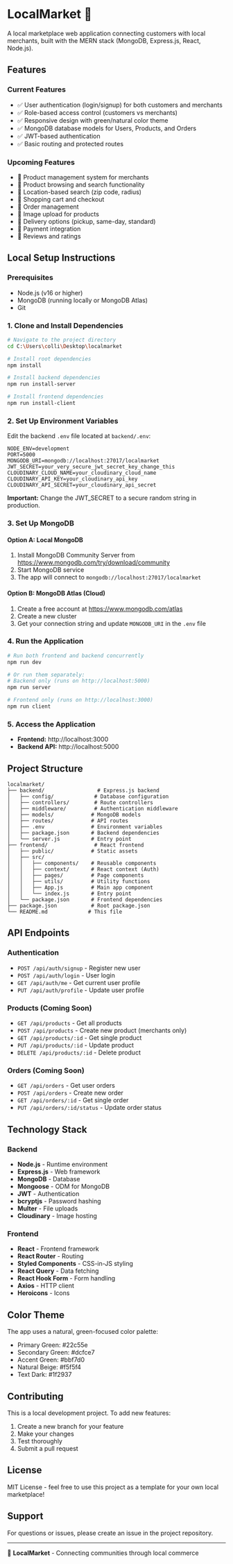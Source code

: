 # LocalMarket 🌱

A local marketplace web application connecting customers with local merchants, built with the MERN stack (MongoDB, Express.js, React, Node.js).

## Features

### Current Features
- ✅ User authentication (login/signup) for both customers and merchants
- ✅ Role-based access control (customers vs merchants)
- ✅ Responsive design with green/natural color theme
- ✅ MongoDB database models for Users, Products, and Orders
- ✅ JWT-based authentication
- ✅ Basic routing and protected routes

### Upcoming Features
- 🔄 Product management system for merchants
- 🔄 Product browsing and search functionality
- 🔄 Location-based search (zip code, radius)
- 🔄 Shopping cart and checkout
- 🔄 Order management
- 🔄 Image upload for products
- 🔄 Delivery options (pickup, same-day, standard)
- 🔄 Payment integration
- 🔄 Reviews and ratings

## Local Setup Instructions

### Prerequisites
- Node.js (v16 or higher)
- MongoDB (running locally or MongoDB Atlas)
- Git

### 1. Clone and Install Dependencies

```bash
# Navigate to the project directory
cd C:\Users\colli\Desktop\localmarket

# Install root dependencies
npm install

# Install backend dependencies
npm run install-server

# Install frontend dependencies
npm run install-client
```

### 2. Set Up Environment Variables

Edit the backend `.env` file located at `backend/.env`:

```env
NODE_ENV=development
PORT=5000
MONGODB_URI=mongodb://localhost:27017/localmarket
JWT_SECRET=your_very_secure_jwt_secret_key_change_this
CLOUDINARY_CLOUD_NAME=your_cloudinary_cloud_name
CLOUDINARY_API_KEY=your_cloudinary_api_key
CLOUDINARY_API_SECRET=your_cloudinary_api_secret
```

**Important:** Change the JWT_SECRET to a secure random string in production.

### 3. Set Up MongoDB

#### Option A: Local MongoDB
1. Install MongoDB Community Server from https://www.mongodb.com/try/download/community
2. Start MongoDB service
3. The app will connect to `mongodb://localhost:27017/localmarket`

#### Option B: MongoDB Atlas (Cloud)
1. Create a free account at https://www.mongodb.com/atlas
2. Create a new cluster
3. Get your connection string and update `MONGODB_URI` in the `.env` file

### 4. Run the Application

```bash
# Run both frontend and backend concurrently
npm run dev

# Or run them separately:
# Backend only (runs on http://localhost:5000)
npm run server

# Frontend only (runs on http://localhost:3000)
npm run client
```

### 5. Access the Application

- **Frontend:** http://localhost:3000
- **Backend API:** http://localhost:5000

## Project Structure

```
localmarket/
├── backend/                 # Express.js backend
│   ├── config/             # Database configuration
│   ├── controllers/        # Route controllers
│   ├── middleware/         # Authentication middleware
│   ├── models/            # MongoDB models
│   ├── routes/            # API routes
│   ├── .env               # Environment variables
│   ├── package.json       # Backend dependencies
│   └── server.js          # Entry point
├── frontend/               # React frontend
│   ├── public/            # Static assets
│   ├── src/
│   │   ├── components/    # Reusable components
│   │   ├── context/       # React context (Auth)
│   │   ├── pages/         # Page components
│   │   ├── utils/         # Utility functions
│   │   ├── App.js         # Main app component
│   │   └── index.js       # Entry point
│   └── package.json       # Frontend dependencies
├── package.json           # Root package.json
└── README.md             # This file
```

## API Endpoints

### Authentication
- `POST /api/auth/signup` - Register new user
- `POST /api/auth/login` - User login
- `GET /api/auth/me` - Get current user profile
- `PUT /api/auth/profile` - Update user profile

### Products (Coming Soon)
- `GET /api/products` - Get all products
- `POST /api/products` - Create new product (merchants only)
- `GET /api/products/:id` - Get single product
- `PUT /api/products/:id` - Update product
- `DELETE /api/products/:id` - Delete product

### Orders (Coming Soon)
- `GET /api/orders` - Get user orders
- `POST /api/orders` - Create new order
- `GET /api/orders/:id` - Get single order
- `PUT /api/orders/:id/status` - Update order status

## Technology Stack

### Backend
- **Node.js** - Runtime environment
- **Express.js** - Web framework
- **MongoDB** - Database
- **Mongoose** - ODM for MongoDB
- **JWT** - Authentication
- **bcryptjs** - Password hashing
- **Multer** - File uploads
- **Cloudinary** - Image hosting

### Frontend
- **React** - Frontend framework
- **React Router** - Routing
- **Styled Components** - CSS-in-JS styling
- **React Query** - Data fetching
- **React Hook Form** - Form handling
- **Axios** - HTTP client
- **Heroicons** - Icons

## Color Theme

The app uses a natural, green-focused color palette:
- Primary Green: #22c55e
- Secondary Green: #dcfce7
- Accent Green: #bbf7d0
- Natural Beige: #f5f5f4
- Text Dark: #1f2937

## Contributing

This is a local development project. To add new features:

1. Create a new branch for your feature
2. Make your changes
3. Test thoroughly
4. Submit a pull request

## License

MIT License - feel free to use this project as a template for your own local marketplace!

## Support

For questions or issues, please create an issue in the project repository.

---

🌱 **LocalMarket** - Connecting communities through local commerce